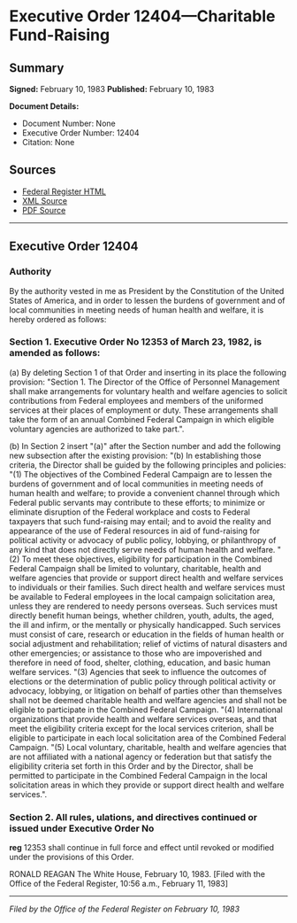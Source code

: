 # Executive Order 12404—Charitable Fund-Raising

## Summary

**Signed:** February 10, 1983
**Published:** February 10, 1983

**Document Details:**
- Document Number: None
- Executive Order Number: 12404
- Citation: None

## Sources
- [Federal Register HTML](https://www.presidency.ucsb.edu/documents/executive-order-12404-charitable-fund-raising)
- [XML Source](None)
- [PDF Source](None)

---

## Executive Order 12404

### Authority

By the authority vested in me as President by the Constitution of the United States of America, and in order to lessen the burdens of government and of local communities in meeting needs of human health and welfare, it is hereby ordered as follows:
### Section 1. Executive Order No 12353 of March 23, 1982, is amended as follows:

(a) By deleting Section 1 of that Order and inserting in its place the following provision:
"Section 1. The Director of the Office of Personnel Management shall make arrangements for voluntary health and welfare agencies to solicit contributions from Federal employees and members of the uniformed services at their places of employment or duty. These arrangements shall take the form of an annual Combined Federal Campaign in which eligible voluntary agencies are authorized to take part.".

(b) In Section 2 insert "(a)" after the Section number and add the following new subsection after the existing provision:
"(b) In establishing those criteria, the Director shall be guided by the following principles and policies:
"(1) The objectives of the Combined Federal Campaign are to lessen the burdens of government and of local communities in meeting needs of human health and welfare; to provide a convenient channel through which Federal public servants may contribute to these efforts; to minimize or eliminate disruption of the Federal workplace and costs to Federal taxpayers that such fund-raising may entail; and to avoid the reality and appearance of the use of Federal resources in aid of fund-raising for political activity or advocacy of public policy, lobbying, or philanthropy of any kind that does not directly serve needs of human health and welfare.
"(2) To meet these objectives, eligibility for participation in the Combined Federal Campaign shall be limited to voluntary, charitable, health and welfare agencies that provide or support direct health and welfare services to individuals or their families. Such direct health and welfare services must be available to Federal employees in the local campaign solicitation area, unless they are rendered to needy persons overseas. Such services must directly benefit human beings, whether children, youth, adults, the aged, the ill and infirm, or the mentally or physically handicapped. Such services must consist of care, research or education in the fields of human health or social adjustment and rehabilitation; relief of victims of natural disasters and other emergencies; or assistance to those who are impoverished and therefore in need of food, shelter, clothing, education, and basic human welfare services.
"(3) Agencies that seek to influence the outcomes of elections or the determination of public policy through political activity or advocacy, lobbying, or litigation on behalf of parties other than themselves shall not be deemed charitable health and welfare agencies and shall not be eligible to participate in the Combined Federal Campaign.
"(4) International organizations that provide health and welfare services overseas, and that meet the eligibility criteria except for the local services criterion, shall be eligible to participate in each local solicitation area of the Combined Federal Campaign.
"(5) Local voluntary, charitable, health and welfare agencies that are not affiliated with a national agency or federation but that satisfy the eligibility criteria set forth in this Order and by the Director, shall be permitted to participate in the Combined Federal Campaign in the local solicitation areas in which they provide or support direct health and welfare services.".

### Section 2. All rules, ulations, and directives continued or issued under Executive Order No

**reg**
 12353 shall continue in full force and effect until revoked or modified under the provisions of this Order.

RONALD REAGAN
The White House,
February 10, 1983.
[Filed with the Office of the Federal Register, 10:56 a.m., February 11, 1983]

---

*Filed by the Office of the Federal Register on February 10, 1983*
